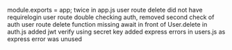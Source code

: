 module.exports = app; twice in app.js
user route delete did not have requirelogin
user route double checking auth, removed second check of auth
user route delete function missing await in front of User.delete
in auth.js added jwt verify using secret key
added express errors in users.js as express error was unused